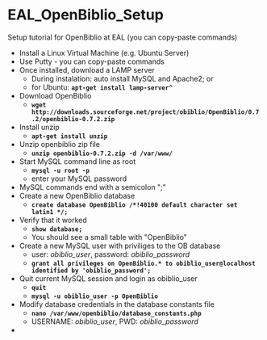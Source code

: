 # EAL_OpenBiblio_Setup
Setup tutorial for OpenBiblio at EAL (you can copy-paste commands)

* Install a Linux Virtual Machine (e.g. Ubuntu Server)
* Use Putty - you can copy-paste commands
* Once installed, download a LAMP server
    * During instalation: auto install MySQL and Apache2; or
    * for Ubuntu: __`apt-get install lamp-server^`__
* Download OpenBiblio
    * __`wget http://downloads.sourceforge.net/project/obiblio/OpenBiblio/0.7.2/openbiblio-0.7.2.zip`__
* Install unzip
    * __`apt-get install unzip`__
* Unzip openbiblio zip file
    * __`unzip openbiblio-0.7.2.zip -d /var/www/`__
* Start MySQL command line as root
    * __`mysql -u root -p`__
    * enter your MySQL password
* MySQL commands end with a semicolon ";"
* Create a new OpenBiblio database
    * __`create database OpenBiblio /*!40100 default character set latin1 */;`__
* Verify that it worked
    * __`show database;`__
    * You should see a small table with "OpenBiblio"
* Create a new MySQL user with priviliges to the OB database
    * user: _obiblio_user_,  password: _obiblio_password_
    * __`grant all privileges on OpenBiblio.* to obiblio_user@localhost identified by 'obiblio_password';`__
* Quit current MySQL session and login as obiblio_user
    * __`quit`__
    * __`mysql -u obiblio_user -p OpenBiblio`__
* Modify database credentials in the database constants file
    * __`nano /var/www/openbiblio/database_constants.php`__
    * USERNAME: _obiblio_user_,  PWD: _obiblio_password_
* 
